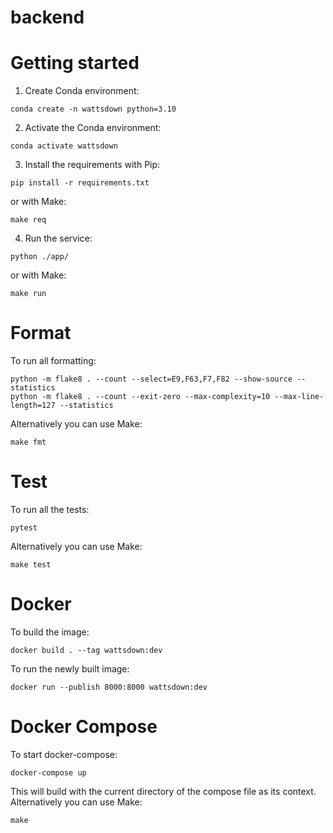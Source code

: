 # backend

# Getting started
1. Create Conda environment:
````
conda create -n wattsdown python=3.10
````
2. Activate the Conda environment:
````
conda activate wattsdown
````
3. Install the requirements with Pip:
````
pip install -r requirements.txt
````
or with Make:
````
make req
````
4. Run the service:
````
python ./app/
````
or with Make:
````
make run
````

# Format
To run all formatting:
````
python -m flake8 . --count --select=E9,F63,F7,F82 --show-source --statistics
python -m flake8 . --count --exit-zero --max-complexity=10 --max-line-length=127 --statistics
````
Alternatively you can use Make:
````
make fmt
````

# Test
To run all the tests:
````
pytest
````
Alternatively you can use Make:
````
make test
````

# Docker
To build the image:
````
docker build . --tag wattsdown:dev
````
To run the newly built image:
````
docker run --publish 8000:8000 wattsdown:dev
````

# Docker Compose
To start docker-compose:
````
docker-compose up
````
This will build with the current directory of the compose file as its context.
Alternatively you can use Make:
````
make
````